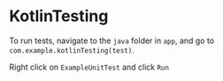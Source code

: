 # KotlinTesting

To run tests, navigate to the `java` folder in `app`, and go to `com.example.kotlinTesting(test)`.

Right click on `ExampleUnitTest` and click `Run`